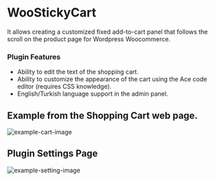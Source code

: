 # WooStickyCart
It allows creating a customized fixed add-to-cart panel that follows the scroll on the product page for Wordpress Woocommerce.

### Plugin Features
- Ability to edit the text of the shopping cart.
- Ability to customize the appearance of the cart using the Ace code editor (requires CSS knowledge).
- English/Turkish language support in the admin panel.

## Example from the Shopping Cart web page.
![example-cart-image](https://i.hizliresim.com/biur9cn.png)

## Plugin Settings Page
![example-setting-image](https://i.hizliresim.com/4tn07z3.png)